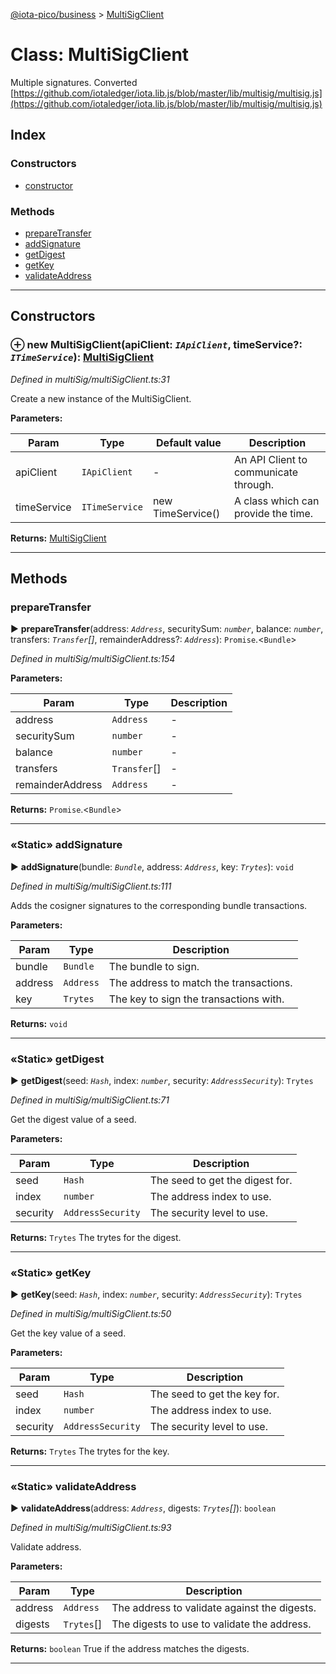 [@iota-pico/business](../README.md) > [MultiSigClient](../classes/multisigclient.md)



# Class: MultiSigClient


Multiple signatures. Converted [https://github.com/iotaledger/iota.lib.js/blob/master/lib/multisig/multisig.js](https://github.com/iotaledger/iota.lib.js/blob/master/lib/multisig/multisig.js)

## Index

### Constructors

* [constructor](multisigclient.md#constructor)


### Methods

* [prepareTransfer](multisigclient.md#preparetransfer)
* [addSignature](multisigclient.md#addsignature)
* [getDigest](multisigclient.md#getdigest)
* [getKey](multisigclient.md#getkey)
* [validateAddress](multisigclient.md#validateaddress)



---
## Constructors
<a id="constructor"></a>


### ⊕ **new MultiSigClient**(apiClient: *`IApiClient`*, timeService?: *`ITimeService`*): [MultiSigClient](multisigclient.md)


*Defined in multiSig/multiSigClient.ts:31*



Create a new instance of the MultiSigClient.


**Parameters:**

| Param | Type | Default value | Description |
| ------ | ------ | ------ | ------ |
| apiClient | `IApiClient`  | - |   An API Client to communicate through. |
| timeService | `ITimeService`  |  new TimeService() |   A class which can provide the time. |





**Returns:** [MultiSigClient](multisigclient.md)

---


## Methods
<a id="preparetransfer"></a>

###  prepareTransfer

► **prepareTransfer**(address: *`Address`*, securitySum: *`number`*, balance: *`number`*, transfers: *`Transfer`[]*, remainderAddress?: *`Address`*): `Promise`.<`Bundle`>



*Defined in multiSig/multiSigClient.ts:154*



**Parameters:**

| Param | Type | Description |
| ------ | ------ | ------ |
| address | `Address`   |  - |
| securitySum | `number`   |  - |
| balance | `number`   |  - |
| transfers | `Transfer`[]   |  - |
| remainderAddress | `Address`   |  - |





**Returns:** `Promise`.<`Bundle`>





___

<a id="addsignature"></a>

### «Static» addSignature

► **addSignature**(bundle: *`Bundle`*, address: *`Address`*, key: *`Trytes`*): `void`



*Defined in multiSig/multiSigClient.ts:111*



Adds the cosigner signatures to the corresponding bundle transactions.


**Parameters:**

| Param | Type | Description |
| ------ | ------ | ------ |
| bundle | `Bundle`   |  The bundle to sign. |
| address | `Address`   |  The address to match the transactions. |
| key | `Trytes`   |  The key to sign the transactions with. |





**Returns:** `void`





___

<a id="getdigest"></a>

### «Static» getDigest

► **getDigest**(seed: *`Hash`*, index: *`number`*, security: *`AddressSecurity`*): `Trytes`



*Defined in multiSig/multiSigClient.ts:71*



Get the digest value of a seed.


**Parameters:**

| Param | Type | Description |
| ------ | ------ | ------ |
| seed | `Hash`   |  The seed to get the digest for. |
| index | `number`   |  The address index to use. |
| security | `AddressSecurity`   |  The security level to use. |





**Returns:** `Trytes`
The trytes for the digest.






___

<a id="getkey"></a>

### «Static» getKey

► **getKey**(seed: *`Hash`*, index: *`number`*, security: *`AddressSecurity`*): `Trytes`



*Defined in multiSig/multiSigClient.ts:50*



Get the key value of a seed.


**Parameters:**

| Param | Type | Description |
| ------ | ------ | ------ |
| seed | `Hash`   |  The seed to get the key for. |
| index | `number`   |  The address index to use. |
| security | `AddressSecurity`   |  The security level to use. |





**Returns:** `Trytes`
The trytes for the key.






___

<a id="validateaddress"></a>

### «Static» validateAddress

► **validateAddress**(address: *`Address`*, digests: *`Trytes`[]*): `boolean`



*Defined in multiSig/multiSigClient.ts:93*



Validate address.


**Parameters:**

| Param | Type | Description |
| ------ | ------ | ------ |
| address | `Address`   |  The address to validate against the digests. |
| digests | `Trytes`[]   |  The digests to use to validate the address. |





**Returns:** `boolean`
True if the address matches the digests.






___


